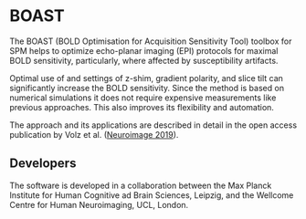 # BOAST

The BOAST (BOLD Optimisation for Acquisition Sensitivity Tool) toolbox for SPM helps to optimize echo-planar imaging (EPI) protocols for maximal BOLD sensitivity, particularly, where affected by susceptibility artifacts.

Optimal use of and settings of z-shim, gradient polarity, and slice tilt can significantly increase the BOLD sensitivity. Since the method is based on numerical simulations it does not require expensive measurements like previous approaches. This also improves its flexibility and automation.

The approach and its applications are described in detail in the open access publication by Volz et al. ([Neuroimage 2019](https://doi.org/10.1016/j.neuroimage.2018.12.052)).

## Developers

The software is developed in a collaboration between the Max Planck Institute for Human Cognitive ad Brain Sciences, Leipzig, and the Wellcome Centre for Human Neuroimaging, UCL, London.

